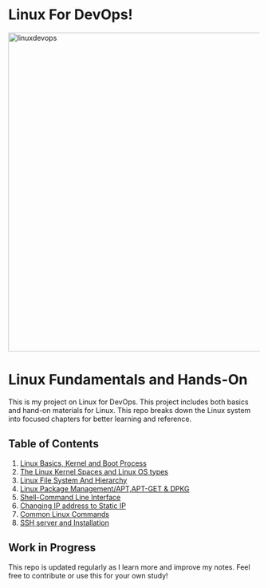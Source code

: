 # Linux For DevOps!

<img width="639" alt="linuxdevops" src="https://github.com/user-attachments/assets/0e17ddc1-f4b2-4867-97f1-148d56e2201a" />


#  Linux Fundamentals and Hands-On 

This is my project on Linux for DevOps. This project includes both basics and hand-on materials for Linux.
This repo breaks down the Linux system into focused chapters for better learning and reference.

##  Table of Contents

1. [Linux Basics, Kernel and Boot Process](01-linux-basics.md)
2. [The Linux Kernel Spaces and Linux OS types](02-kernel-space-user-space.md)
3. [Linux File System And Hierarchy](03-linux-filesystem.md)
4. [Linux Package Management/APT,APT-GET & DPKG](04-linux-file-management-apt-dpkg.md)
5. [Shell-Command Line Interface](05-shell.md)
6. [Changing IP address to Static IP](06-changing-to-staticip.md)
7. [Common Linux Commands](07-common-linux-commands.md)
8. [SSH server and Installation](08-ssh-server-installation.md)
    

##  Work in Progress

This repo is updated regularly as I learn more and improve my notes. Feel free to contribute or use this for your own study!

